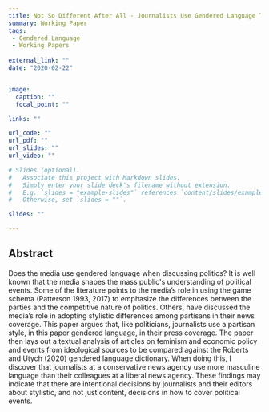```yaml
---
title: Not So Different After All - Journalists Use Gendered Language Too
summary: Working Paper
tags:
 - Gendered Language
 - Working Papers
  
external_link: ""
date: "2020-02-22"


image: 
  caption: ""
  focal_point: ""

links: ""

url_code: ""
url_pdf: ""
url_slides: ""
url_video: ""

# Slides (optional).
#   Associate this project with Markdown slides.
#   Simply enter your slide deck's filename without extension.
#   E.g. `slides = "example-slides"` references `content/slides/example-slides.md`.
#   Otherwise, set `slides = ""`.

slides: ""

---
```


## Abstract
Does the media use gendered language when discussing politics? It is well known that the media shapes the mass public's understanding of political events. Some of the literature points to the media’s role in using the game schema (Patterson 1993, 2017) to emphasize the differences between the parties and the competitive nature of politics. Others, have discussed the media’s role in adopting stylistic differences among partisans in their news coverage. This paper argues that, like politicians, journalists use a partisan style, in this paper gendered language, in their press coverage. The paper then lays out a textual analysis of articles on feminism and economic policy and events from ideological sources to be compared against the Roberts and Utych (2020) gendered language dictionary. When doing this, I discover that journalists at a conservative news agency use more masculine language than their colleagues at a liberal news agency. These findings may indicate that there are intentional decisions by journalists and their editors about stylistic, and not just content, decisions in how to cover political events.

